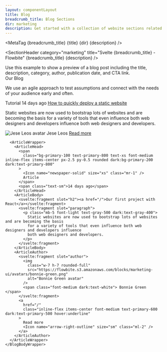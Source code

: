```yaml
---
layout: componentLayout
title: Blog
breadcrumb_title: Blog Sections
dir: marketing
description: Get started with a collection of website sections related to the blog area of your website including blog posts, article pages, comments, categories, and more.
---
```


<script>
  import {
    Section,
    ArticleAuthor,
    ArticleBody,
    ArticleHead,
    ArticleWrapper,
    BlogHead,
    BlogBodyWrapper
  } from '$lib';
  import { ExampleDiv, SectionHeader, SectionBlock, MetaTag } from '../utils';
  import { Icon } from 'flowbite-svelte-icons';
  // const breadcrumb_title = 'Blog Sections';
  // const title = 'Blog';
  // const dir = 'marketing';
  // const description = 'Get started with a collection of website sections related to the blog area of your website including blog posts, article pages, comments, categories, and more.';
</script>

<MetaTag {breadcrumb_title} {title} {dir} {description} />

<SectionHeader
  category="marketing"
  title="Svelte {breadcrumb_title} - Flowbite"
  {breadcrumb_title}
  {description}
/>

<SectionBlock title="Default blog card">
  Use this example to show a preview of a blog post including the title, description, category,
  author, publication date, and CTA link.
</SectionBlock>

<ExampleDiv>
  <Section name="blog">
    <BlogHead>
      <svelte:fragment slot="h2">Our Blog</svelte:fragment>
      <svelte:fragment slot="paragraph">
        <p class="font-light text-gray-500 sm:text-xl dark:text-gray-400">
          We use an agile approach to test assumptions and connect with the needs of your audience
          early and often.
        </p>
      </svelte:fragment>
    </BlogHead>
    <BlogBodyWrapper>
      <ArticleWrapper>
        <ArticleHead>
          <span
            class="bg-primary-100 text-primary-800 text-xs font-medium inline-flex items-center px-2.5 py-0.5 rounded dark:bg-primary-200 dark:text-primary-800"
          >
            <Icon name="video-solid" size="xs" class="mr-1"/>
            Tutorial
          </span>
          <span class="text-sm">14 days ago</span>
        </ArticleHead>
        <ArticleBody>
          <svelte:fragment slot="h2"
            ><a href="/">How to quickly deploy a static website</a></svelte:fragment
          >
          <svelte:fragment slot="paragraph">
            <p class="mb-5 font-light text-gray-500 dark:text-gray-400">
              Static websites are now used to bootstrap lots of websites and are becoming the basis
              for a variety of tools that even influence both web designers and developers influence
              both web designers and developers.
            </p>
          </svelte:fragment>
        </ArticleBody>
        <ArticleAuthor>
          <svelte:fragment slot="author">
            <img
              class="w-7 h-7 rounded-full"
              src="https://flowbite.s3.amazonaws.com/blocks/marketing-ui/avatars/jese-leos.png"
              alt="Jese Leos avatar"
            />
            <span class="font-medium dark:text-white"> Jese Leos </span>
          </svelte:fragment>
          <a
            href="/"
            class="inline-flex items-center font-medium text-primary-600 dark:text-primary-500 hover:underline"
          >
            Read more
            <Icon name="arrow-right-outline" size="sm" class="ml-2" />
          </a>
        </ArticleAuthor>
      </ArticleWrapper>

      <ArticleWrapper>
        <ArticleHead>
          <span
            class="bg-primary-100 text-primary-800 text-xs font-medium inline-flex items-center px-2.5 py-0.5 rounded dark:bg-primary-200 dark:text-primary-800"
          >
            <Icon name="newspaper-solid" size="xs" class="mr-1" />
            Article
          </span>
          <span class="text-sm">14 days ago</span>
        </ArticleHead>
        <ArticleBody>
          <svelte:fragment slot="h2"><a href="/">Our first project with React</a></svelte:fragment>
          <svelte:fragment slot="paragraph">
            <p class="mb-5 font-light text-gray-500 dark:text-gray-400">
              Static websites are now used to bootstrap lots of websites and are becoming the basis
              for a variety of tools that even influence both web designers and developers influence
              both web designers and developers.
            </p>
          </svelte:fragment>
        </ArticleBody>
        <ArticleAuthor>
          <svelte:fragment slot="author">
            <img
              class="w-7 h-7 rounded-full"
              src="https://flowbite.s3.amazonaws.com/blocks/marketing-ui/avatars/bonnie-green.png"
              alt="Bonnie Green avatar"
            />
            <span class="font-medium dark:text-white"> Bonnie Green </span>
          </svelte:fragment>
          <a
            href="/"
            class="inline-flex items-center font-medium text-primary-600 dark:text-primary-500 hover:underline"
          >
            Read more
            <Icon name="arrow-right-outline" size="sm" class="ml-2" />
          </a>
        </ArticleAuthor>
      </ArticleWrapper>
    </BlogBodyWrapper>
  </Section>
</ExampleDiv>
